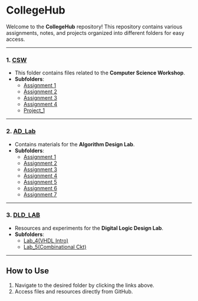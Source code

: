 # CollegeHub

Welcome to the **CollegeHub** repository! This repository contains various assignments, notes, and projects organized into different folders for easy access.

---

### 1. **[CSW](./3rd-SEM/CSW)**
   - This folder contains files related to the **Computer Science Workshop**.
   - **Subfolders**:
     - [Assignment 1](./3rd-SEM/CSW/Assignment_1)
     - [Assignment 2](./3rd-SEM/CSW/Assignment_2)
     - [Assignment 3](./3rd-SEM/CSW/Assignment_3)
     - [Assignment 4](./3rd-SEM/CSW/Assignment_4)
     - [Project_1](./3rd-SEM/CSW/Project_1)
     

---

### 2. **[AD_Lab](./3rd-SEM/AD_Lab)**
   - Contains materials for the **Algorithm Design Lab**.
   - **Subfolders**:
     - [Assignment 1](./3rd-SEM/AD_Lab/Assignment_1)
     - [Assignment 2](./3rd-SEM/AD_Lab/Assignment_2)
     - [Assignment 3](./3rd-SEM/AD_Lab/Assignment_3)
     - [Assignment 4](./3rd-SEM/AD_Lab/Assignment_4)
     - [Assignment 5](./3rd-SEM/AD_Lab/Assignment_5)
     - [Assignment 6](./3rd-SEM/AD_Lab/Assignment_6)
     - [Assignment 7](./3rd-SEM/AD_Lab/Assignment_7)

---

### 3. **[DLD_LAB](./3rd-SEM/DLD_LAB)**
   - Resources and experiments for the **Digital Logic Design Lab**.
   - **Subfolders**:
     - [Lab_4(VHDL Intro)](./3rd-SEM/DLD_LAB/Lab_4)
     - [Lab_5(Combinational Ckt)](./3rd-SEM/DLD_LAB/Lab_5)
       

---

## How to Use
1. Navigate to the desired folder by clicking the links above.
2. Access files and resources directly from GitHub.

